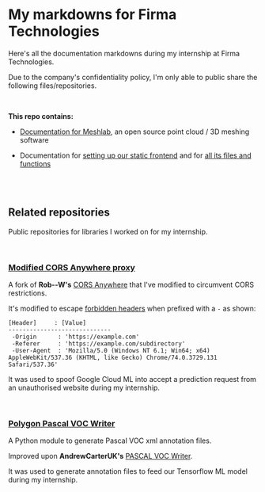 # My markdowns for Firma Technologies

Here's all the documentation markdowns during my internship at Firma Technologies.

Due to the company's confidentiality policy, I'm only able to public share the following files/repositories.

<br>

**This repo contains:**

- [Documentation for Meshlab](MESHLAB_DOCUMENTATION.md), an open source point cloud / 3D meshing software

- Documentation for [setting up our static frontend](SETTING_UP_FRONTEND.md) and for [all its files and functions](FRONTEND_DOCUMENTATION.md)

<br><br>

## Related repositories

Public repositories for libraries I worked on for my internship.

<br>

### [Modified CORS Anywhere proxy](https://github.com/EvitanRelta/cors-anywhere/tree/master)

A fork of **Rob--W's** [CORS Anywhere](https://github.com/Rob--W/cors-anywhere) that I've modified to circumvent CORS restrictions.

It's modified to escape [forbidden headers](https://fetch.spec.whatwg.org/#forbidden-header-name) when prefixed with a `-` as shown:

```
[Header]     : [Value]
-----------------------------
 -Origin      : 'https://example.com'
 -Referer     : 'https://example.com/subdirectory'
 -User-Agent  : 'Mozilla/5.0 (Windows NT 6.1; Win64; x64) AppleWebKit/537.36 (KHTML, like Gecko) Chrome/74.0.3729.131 Safari/537.36'
```

It was used to spoof Google Cloud ML into accept a prediction request from an unauthorised website during my internship.

<br>

### [Polygon Pascal VOC Writer](https://github.com/EvitanRelta/polygon-pascalvoc-writer)

A Python module to generate Pascal VOC xml annotation files.

Improved upon **AndrewCarterUK's** [PASCAL VOC Writer](https://github.com/AndrewCarterUK/pascal-voc-writer).

It was used to generate annotation files to feed our Tensorflow ML model during my internship.